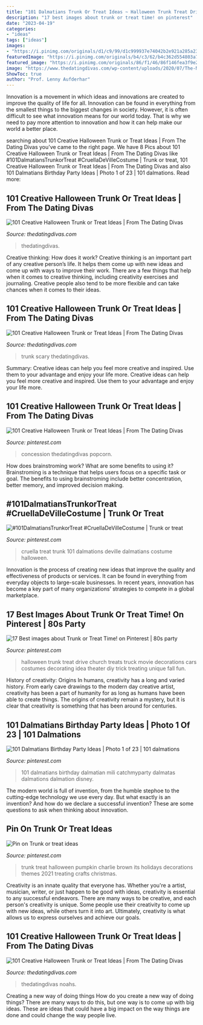 ```yaml
---
title: "101 Dalmatians Trunk Or Treat Ideas ~ Halloween Trunk Treat Drive Church Treats Truck Movie Decorations Cars Costumes Decorating Idea Theater Diy Trick Treating Unique Fall Fun"
description: "17 best images about trunk or treat time! on pinterest"
date: "2023-04-19"
categories:
- "ideas"
tags: ["ideas"]
images:
- "https://i.pinimg.com/originals/d1/c9/99/d1c999937e74042b2e921a285a23fdc0.jpg"
featuredImage: "https://i.pinimg.com/originals/b4/c3/62/b4c362d554803a729deb2c9b346b9213.png"
featured_image: "https://i.pinimg.com/originals/86/f1/46/86f146fea3f9e2b0fb01ee810172bebc.jpg"
image: "https://www.thedatingdivas.com/wp-content/uploads/2020/07/The-Nightmare-Before-Christmas-Trunk-Or-Treat-Idea.png"
ShowToc: true
author: "Prof. Lenny Aufderhar"
---
```



Innovation is a movement in which ideas and innovations are created to improve the quality of life for all. Innovation can be found in everything from the smallest things to the biggest changes in society. However, it is often difficult to see what innovation means for our world today. That is why we need to pay more attention to innovation and how it can help make our world a better place.

	

		
searching about 101 Creative Halloween Trunk or Treat Ideas | From The Dating Divas you've came to the right page. We have 8 Pics about 101 Creative Halloween Trunk or Treat Ideas | From The Dating Divas like #101DalmatiansTrunkorTreat #CruellaDeVilleCostume | Trunk or treat, 101 Creative Halloween Trunk or Treat Ideas | From The Dating Divas and also 101 Dalmatians Birthday Party Ideas | Photo 1 of 23 | 101 dalmations. Read more:
		
    
## 101 Creative Halloween Trunk Or Treat Ideas | From The Dating Divas

<img loading=lazy src="https://www.thedatingdivas.com/wp-content/uploads/2020/07/The-Nightmare-Before-Christmas-Trunk-Or-Treat-Idea.png" onerror="this.onerror=null;this.src='https://tse1.mm.bing.net/th?id=OIP.i1enBNP4cE32I1_yak7CdgHaFj&amp;pid=15.1';" alt="101 Creative Halloween Trunk or Treat Ideas | From The Dating Divas">

_Source: thedatingdivas.com_

>thedatingdivas. 

	

Creative thinking: How does it work?
Creative thinking is an important part of any creative person’s life. It helps them come up with new ideas and come up with ways to improve their work. There are a few things that help when it comes to creative thinking, including creativity exercises and journaling. Creative people also tend to be more flexible and can take chances when it comes to their ideas.

    
## 101 Creative Halloween Trunk Or Treat Ideas | From The Dating Divas

<img loading=lazy src="https://www.thedatingdivas.com/wp-content/uploads/2020/07/Stranger-Things-Trunk-Or-Treat-Idea.png" onerror="this.onerror=null;this.src='https://tse4.mm.bing.net/th?id=OIP.b0vNpi12REiGWR0_X5ezoAHaFf&amp;pid=15.1';" alt="101 Creative Halloween Trunk or Treat Ideas | From The Dating Divas">

_Source: thedatingdivas.com_

>trunk scary thedatingdivas. 

	

Summary: Creative ideas can help you feel more creative and inspired. Use them to your advantage and enjoy your life more.
Creative ideas can help you feel more creative and inspired. Use them to your advantage and enjoy your life more.

    
## 101 Creative Halloween Trunk Or Treat Ideas | From The Dating Divas

<img loading=lazy src="https://i.pinimg.com/originals/b4/c3/62/b4c362d554803a729deb2c9b346b9213.png" onerror="this.onerror=null;this.src='https://tse4.mm.bing.net/th?id=OIP.nx542kCSb6PcyZYIDbXauQHaEN&amp;pid=15.1';" alt="101 Creative Halloween Trunk or Treat Ideas | From The Dating Divas">

_Source: pinterest.com_

>concession thedatingdivas popcorn. 

	

How does brainstroming work? What are some benefits to using it?
Brainstroming is a technique that helps users focus on a specific task or goal. The benefits to using brainstroming include better concentration, better memory, and improved decision making.

    
## #101DalmatiansTrunkorTreat #CruellaDeVilleCostume | Trunk Or Treat

<img loading=lazy src="https://i.pinimg.com/originals/d1/c9/99/d1c999937e74042b2e921a285a23fdc0.jpg" onerror="this.onerror=null;this.src='https://tse2.mm.bing.net/th?id=OIP.JQViMGPJ4k74E269gWc8ZgHaFr&amp;pid=15.1';" alt="#101DalmatiansTrunkorTreat #CruellaDeVilleCostume | Trunk or treat">

_Source: pinterest.com_

>cruella treat trunk 101 dalmations deville dalmatians costume halloween. 

	

Innovation is the process of creating new ideas that improve the quality and effectiveness of products or services. It can be found in everything from everyday objects to large-scale businesses. In recent years, innovation has become a key part of many organizations’ strategies to compete in a global marketplace.

    
## 17 Best Images About Trunk Or Treat Time! On Pinterest | 80s Party

<img loading=lazy src="https://s-media-cache-ak0.pinimg.com/736x/b4/9e/49/b49e49b0343dbc13699db3e3a17c3210--halloween-treats-halloween-fun.jpg" onerror="this.onerror=null;this.src='https://tse2.mm.bing.net/th?id=OIP.W0CFaaJdFi_ePPdQZSbSjwHaNK&amp;pid=15.1';" alt="17 Best images about Trunk or Treat Time! on Pinterest | 80s party">

_Source: pinterest.com_

>halloween trunk treat drive church treats truck movie decorations cars costumes decorating idea theater diy trick treating unique fall fun. 

	

History of creativity: Origins
In humans, creativity has a long and varied history. From early cave drawings to the modern day creative artist, creativity has been a part of humanity for as long as humans have been able to create things. The origins of creativity remain a mystery, but it is clear that creativity is something that has been around for centuries.

    
## 101 Dalmatians Birthday Party Ideas | Photo 1 Of 23 | 101 Dalmations

<img loading=lazy src="https://i.pinimg.com/736x/25/af/f1/25aff1a27053de2f12d75765890d2923---dalmation-party-dalmatian-birthday-party.jpg" onerror="this.onerror=null;this.src='https://tse1.mm.bing.net/th?id=OIP.XKPeARo7PnMfgJruBM8GOgHaFj&amp;pid=15.1';" alt="101 Dalmatians Birthday Party Ideas | Photo 1 of 23 | 101 dalmations">

_Source: pinterest.com_

>101 dalmatians birthday dalmatian mili catchmyparty dalmatas dalmations dalmation disney. 

	

The modern world is full of invention, from the humble stephoe to the cutting-edge technology we use every day. But what exactly is an invention? And how do we declare a successful invention? These are some questions to ask when thinking about innovation.

    
## Pin On Trunk Or Treat Ideas

<img loading=lazy src="https://i.pinimg.com/originals/86/f1/46/86f146fea3f9e2b0fb01ee810172bebc.jpg" onerror="this.onerror=null;this.src='https://tse4.mm.bing.net/th?id=OIP.uhuIbKn5KV2idQIvUMpragAAAA&amp;pid=15.1';" alt="Pin on Trunk or treat ideas">

_Source: pinterest.com_

>trunk treat halloween pumpkin charlie brown its holidays decorations themes 2021 treating crafts christmas. 

	

Creativity is an innate quality that everyone has. Whether you're a artist, musician, writer, or just happen to be good with ideas, creativity is essential to any successful endeavors. There are many ways to be creative, and each person's creativity is unique. Some people use their creativity to come up with new ideas, while others turn it into art. Ultimately, creativity is what allows us to express ourselves and achieve our goals.

    
## 101 Creative Halloween Trunk Or Treat Ideas | From The Dating Divas

<img loading=lazy src="https://www.thedatingdivas.com/wp-content/uploads/2020/07/Noahs-Ark-Church-Trunk-Or-Treat-Idea.png" onerror="this.onerror=null;this.src='https://tse1.mm.bing.net/th?id=OIP.f2K1ISZ1iyKtL_bVL_wU6QHaHa&amp;pid=15.1';" alt="101 Creative Halloween Trunk or Treat Ideas | From The Dating Divas">

_Source: thedatingdivas.com_

>thedatingdivas noahs. 

	

Creating a new way of doing things
How do you create a new way of doing things? There are many ways to do this, but one way is to come up with big ideas. These are ideas that could have a big impact on the way things are done and could change the way people live.

